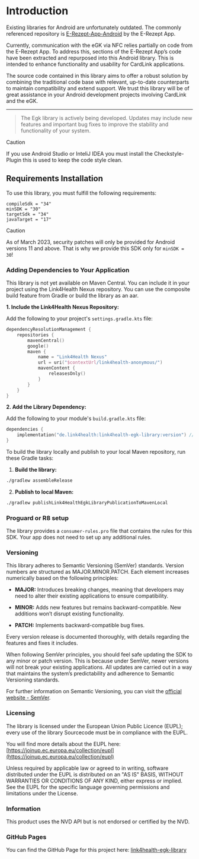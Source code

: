 # Introduction

Existing libraries for Android are unfortunately outdated. 
The commonly referenced repository is [E-Rezept-App-Android](https://github.com/gematik/E-Rezept-App-Android) by the E-Rezept App.


Currently, communication with the eGK via NFC relies partially on code from the E-Rezept App. 
To address this, sections of the E-Rezept App’s code have been extracted and repurposed into this Android library.
This is intended to enhance functionality and usability for CardLink applications.

The source code contained in this library aims to offer a robust solution by combining the traditional code base with relevant,
up-to-date counterparts to maintain compatibility and extend support. We trust this library will be of great assistance in your Android development projects involving CardLink and the eGK.

---------------------------------------------------------------------------------------------------------------------


> The Egk library is actively being developed. Updates may include new features and important bug fixes to improve the stability and functionality of your system.

> [!CAUTION]
> 
> If you use Android Studio or InteliJ IDEA you must install the Checkstyle-Plugin this is used to keep the code style clean.


## Requirements Installation

To use this library, you must fulfill the following requirements:

```
compileSdk = "34"
minSDK = "30"
targetSdk = "34"
javaTarget = "17"
```

> [!CAUTION]
> 
> As of March 2023, security patches will only be provided for Android versions 11 and above. That is why we provide this SDK only for `minSDK = 30`!

### Adding Dependencies to Your Application

This library is not yet available on Maven Central. You can include it in your project using the Link4Health Nexus repository. You can use the composite build feature from Gradle or build the library as an aar.

**1. Include the Link4Health Nexus Repository:**

Add the following to your project's `settings.gradle.kts` file:

```kotlin
dependencyResolutionManagement {
    repositories {
        mavenCentral()
        google()
        maven {
            name = "Link4Health Nexus"
            url = uri("$contextUrl/link4health-anonymous/")
            mavenContent {
                releasesOnly()
            }
        }
    }
}
```

**2. Add the Library Dependency:**

Add the following to your module's `build.gradle.kts` file:

```kotlin
dependencies {
    implementation("de.link4health:link4health-egk-library:version") // Replace 'version' with desired version.
}

```

To build the library locally and publish to your local Maven repository, run these Gradle tasks:

1. **Build the library:**

```bash
./gradlew assembleRelease
```

2. **Publish to local Maven:**

```bash
./gradlew publishLink4HealthEgkLibraryPublicationToMavenLocal
```


### Proguard or R8 setup

The library provides a `consumer-rules.pro` file that contains the rules for this SDK. Your app does not need to set up any additional rules.

### Versioning

This library adheres to Semantic Versioning (SemVer) standards. Version numbers are structured as MAJOR.MINOR.PATCH. Each element increases numerically based on the following principles:

- **MAJOR:** Introduces breaking changes, meaning that developers may need to alter their existing applications to ensure compatibility.

- **MINOR:** Adds new features but remains backward-compatible. New additions won’t disrupt existing functionality.

- **PATCH:** Implements backward-compatible bug fixes.

Every version release is documented thoroughly, with details regarding the features and fixes it includes.

When following SemVer principles, you should feel safe updating the SDK to any minor or patch version. This is because under SemVer, newer versions will not break your existing applications. All updates are carried out in a way that maintains the system’s predictability and adherence to Semantic Versioning standards.

For further information on Semantic Versioning, you can visit the [official website - SemVer](https://semver.org/).

### Licensing

The library is licensed under the European Union Public Licence (EUPL); every use of the library Sourcecode must be in compliance with the EUPL.

You will find more details about the EUPL here: [https://joinup.ec.europa.eu/collection/eupl](https://joinup.ec.europa.eu/collection/eupl)

Unless required by applicable law or agreed to in writing, software distributed under the EUPL is distributed on an "AS IS" BASIS, WITHOUT WARRANTIES OR CONDITIONS OF ANY KIND, either express or implied. See the EUPL for the specific language governing permissions and limitations under the License.

### Information
This product uses the NVD API but is not endorsed or certified by the NVD.

### GitHub Pages

You can find the GitHub Page for this project here: [link4health-egk-library](https://link4health.github.io/link4health-egk-library/)
